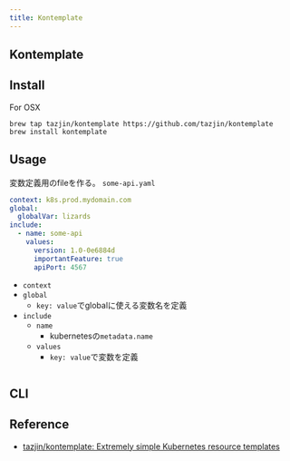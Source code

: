 ```yaml
---
title: Kontemplate
---
```


## Kontemplate

## Install
For OSX

```
brew tap tazjin/kontemplate https://github.com/tazjin/kontemplate
brew install kontemplate
```

## Usage

変数定義用のfileを作る。
`some-api.yaml`

```yaml
context: k8s.prod.mydomain.com
global:
  globalVar: lizards
include:
  - name: some-api
    values:
      version: 1.0-0e6884d
      importantFeature: true
      apiPort: 4567
```

* `context`
* `global`
    * `key: value`でglobalに使える変数名を定義
* `include`
    * `name`
        * kubernetesの`metadata.name`
    * `values`
        * `key: value`で変数を定義


```

```

## CLI


## Reference
* [tazjin/kontemplate: Extremely simple Kubernetes resource templates](https://github.com/tazjin/kontemplate)
